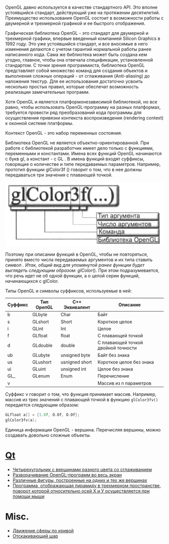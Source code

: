 OpenGL давно используется в качестве стандартного API. Это вполне
устоявшийся стандарт, действующий уже на протяжении десятилетий.
Преимущество использования OpenGL состоит в возможности
работы с двумерной и трехмерной графикой и ее быстрого отображения.

Графическая библиотека OpeпGL - это стандарт для двумерной и трехмерной графики,
впервые введенный компанией Silicon Graphics в 1992 году. Это уже устоявшийся стандарт,
и все вносимые в него изменения делаются с учетом гарантий нормальной работы ранее
написанного кода. Сама же библиотека может быть создана кем угодно, главное, чтобы она
отвечала спецификации, установленной стандартом. С точки зрения программиста, библиотека
OpenGL представляет собой множество команд для создания объектов и выполнения
сложных операций - от сглаживания (Anti-aliasing) до наложения текстур. Для ее использования
достаточно усвоить несколько простых правил, которые обеспечат возможность
реализации замечательных программ.

Хотя OpenGL и является платформонезависимой библиотекой, но все равно, чтобы использовать
ОреnGL-программу на разных платформах, требуется провести ряд преобразований
кода программы для осуществления привязки контекста воспроизведения (rendering
context) к оконной системе платформы.

Контекст OpenGL - это набор переменных состояния.

Библиотека OpenGL не является объектно-ориентированной. При работе с библиотекой
разработчик имеет дело только с функциями, переменными и константами. Имена всех
функций OpenGL начинаются с букв gl, а констант - с GL . В имена функций входят суффиксы,
говорящие о количестве и типе передаваемых параметров. Например, прототип
функции glColorЗf () говорит о том, что в нее должны передаваться три значения с плавающей
точкой.

![Формат команд OpenGL](img/glColor3f.png)

Поэтому при описании функций в OpenGL, чтобы не повторяться,
принято вместо числа передаваемых аргументов и их типа ставить символ *. Итак, общий
вид для упомянутой ранее функции будет выглядеть следующим образом: glColor*().
При этом подразумевается, что речь идет не об одной функции, а о целой серии функций,
начинающихся с glColor.

Типы OpenGL и символы суффиксов, используемые в ней:

| Суффикс | Тип OpeпGL | С++ Эквивалент | Описание |
| ------- | ---------  | -------------- | - |
| b       | GLbyte     | Char           | Байт |
| s       | GLshort    | Short          | Короткое целое |
| i       | GLint      | Int            | Целое |
| f       | GLfloat    | float          | С плавающей точкой |
| d       | GLdouble   | double         | С плавающей точкой двойной точности |
| ub      | GLubyte    | unsigned byte  | Байт без знака |
| us      | GLushort   | usnigned short | Короткое целое без знака |
| ui      | GLuint     | unsigned int   | Целое без знака |
| GL_     | GLenum     | Enum           | Перечисление |
| v       |            |                | Массив из n параметров |

Суффикс v говорит о том, что функция принимает массив.
Например, массив из трех значений с плавающей точкой в функцию ```glColorЗfv()``` передается
следующим образом:

```cpp
GLfloat а[] = {1.0f, O.Of, O.Of};
glColorЗfv(a);
```

Единица информации OpenGL - вершина. Перечисляя вершины, можно создавать довольно
сложные объекты.

# [Qt](qt)

- [Четырехугольник с вершинами разного цвета со сглаживанием](qt/smooth-rect-vertex-color-qt)
- [Разворачивание ОреnGL-программ во весь экран](qt/full-screen-qt)
- [Различные фигуры, построенные на одних и тех же вершинах](qt/primitives-same-vx-qt)
- [Программа, отображающая пирамиду в трехмерном пространстве, поворот которой относительно осей Х и У осуществляется при помощи мыши](qt/pyramid-qt)

# Misc.

- [Движение сферы по кривой](solid-sphere-animation)
- [Отскакивающий шар](bouncing-ball)
